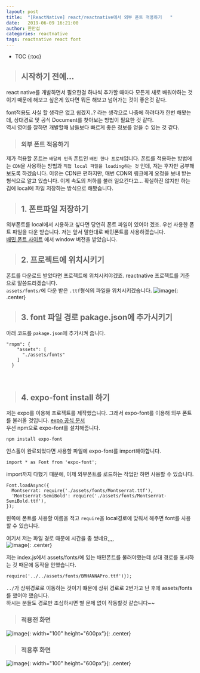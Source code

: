 ```yaml
---
layout: post
title:  "[ReactNative] react/reactnative에서 외부 폰트 적용하기   "
date:   2019-06-09 16:21:00
author: 한만섭
categories: reactnative
tags: reactnative react font
---
```


* TOC
{:toc}



> ## 시작하기 전에...
react native를 개발하면서 필요한걸 하나씩 추가할 때마다 모든게 새로 배워야하는 것이기 때문에 해보고 싶은게 있다면 뭐든 
해보고 넘어가는 것이 좋은것 같다.  

font적용도 사실 할 생각은 없고 쉽겠지..? 라는 생각으로 나중에 하려다가 한번 해봣는데, 상대경로 및 공식 Document를 찾아보는 방법이 필요한 것 같다.  
역시 영어를 잘하면 개발할때 남들보다 빠르게 좋은 정보를 얻을 수 있는 것 같다.  

> ### 외부 폰트 적용하기 
제가 적용할 폰트는 `배달의 민족` 폰트인 `배민 한나 프로체`입니다. 폰트를 적용하는 방법에는 `CDN`을 사용하는 방법과 `직접 local 파일을 loading하는 것`
인데, 저는 후자만 공부해보도록 하겠습니다. 이유는 CDN은 편하지만, 매번 CDN의 링크에게 요청을 보내 받는 형식으로 알고 있습니다. 이게 속도의 저하를 불러
일으킨다고... 확실하진 않지만 하는김에 local에 파일 저장하는 방식으로 해봤습니다.  

> ## 1. 폰트파일 저장하기 
외부폰트를 local에서 시용하고 싶다면 당연히 폰트 파일이 있어야 겠죠. 우선 사용한 폰트 파일을 다운 받습니다. 저는 앞서 말한대로 배민폰트를 사용하겠습니다.  
[배민 폰트 사이트](https://www.woowahan.com/#/fonts) 에서 window 버전을 받았습니다.  

> ## 2. 프로젝트에 위치시키기 
폰트를 다운로드 받았다면 프로젝트에 위치시켜야겠죠. reactnative 프로젝트를 기준으로 말씀드리겠습니다.  
`assets/fonts/`에 다운 받은 `.ttf`형식의 파일을 위치시키겠습니다. 
![image](https://user-images.githubusercontent.com/46010705/59156309-fd111b00-8ad3-11e9-9c02-a111fddf70e8.png){: .center}



> ## 3. font 파일 경로 pakage.json에 추가시키기 
아래 코드를 `pakage.json`에 추가시켜 줍니다.  
```
"rnpm": {
    "assets": [
      "./assets/fonts"
    ]
  }
```  

　  
   
> ## 4. expo-font install 하기 
저는 expo를 이용해 프로젝트를 제작했습니다. 그래서 expo-font를 이용해 외부 폰트를 불러올 것입니다. [expo 공식 문서](https://docs.expo.io/versions/latest/sdk/font/#returns)  
우선 npm으로 expo-font를 설치해줍니다.  
```
npm install expo-font
```
인스톨이 완료되었다면 사용할 파일에 expo-font를 import해야합니다. 
```
import * as Font from 'expo-font';
```

import까지 다했기 때문에, 이제 외부폰트를 로드하는 작업만 하면 사용할 수 있습니다. 

```
Font.loadAsync({
  Montserrat: require('./assets/fonts/Montserrat.ttf'),
  'Montserrat-SemiBold': require('./assets/fonts/Montserrat-SemiBold.ttf'),
});
```
왼쪽에 폰트를 사용할 이름을 적고 `require`을 local경로에 맞춰서 해주면 font를 사용할 수 있습니다.  

여기서 저는 파일 경로 때문에 시간을 좀 썼네요,,,,  
![image](https://user-images.githubusercontent.com/46010705/59156360-f2a35100-8ad4-11e9-8d1f-dc713a7993cf.png){: .center}

저는 index.js에서 assets/fonts/에 있는 배민폰트를 불러야했는데 상대 경로를 표시하는 것 때문에 동작을 안했습니다.  
```
require('../../assets/fonts/BMHANNAPro.ttf')});
```
`../`가 상위경로로 이동하는 것이기 떄문에 상위 경로로 2번가고 난 후에 assets/fonts를 했어야 했습니다.  
하시는 분들도 경로만 조심하시면 별 문제 없이 작동할것 같습니다~~

> ### 적용전 화면 
![image](https://user-images.githubusercontent.com/46010705/59156488-4fa00680-8ad7-11e9-9fc8-5dd54145cf68.png){: width="100" height="600px"}{: .center}



> ### 적용후 화면
![image](https://user-images.githubusercontent.com/46010705/59156386-4d3cad00-8ad5-11e9-870f-cca28fec6017.png){: width="100" height="600px"}{: .center}

